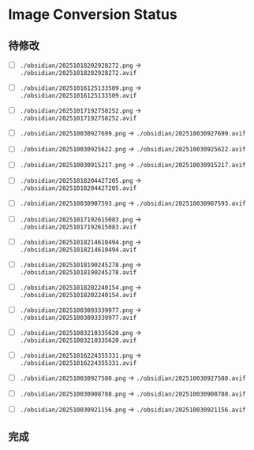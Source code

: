 # Image Conversion Status

## 待修改
- [ ] `./obsidian/20251018202928272.png` -> `./obsidian/20251018202928272.avif`
- [ ] `./obsidian/20251016125133509.png` -> `./obsidian/20251016125133509.avif`
- [ ] `./obsidian/20251017192758252.png` -> `./obsidian/20251017192758252.avif`
- [ ] `./obsidian/202510030927699.png` -> `./obsidian/202510030927699.avif`
- [ ] `./obsidian/202510030925622.png` -> `./obsidian/202510030925622.avif`
- [ ] `./obsidian/202510030915217.png` -> `./obsidian/202510030915217.avif`
- [ ] `./obsidian/20251018204427205.png` -> `./obsidian/20251018204427205.avif`
- [ ] `./obsidian/202510030907593.png` -> `./obsidian/202510030907593.avif`
- [ ] `./obsidian/20251017192615083.png` -> `./obsidian/20251017192615083.avif`
- [ ] `./obsidian/20251018214610494.png` -> `./obsidian/20251018214610494.avif`
- [ ] `./obsidian/20251018190245278.png` -> `./obsidian/20251018190245278.avif`
- [ ] `./obsidian/20251018202240154.png` -> `./obsidian/20251018202240154.avif`
- [ ] `./obsidian/20251003093339977.png` -> `./obsidian/20251003093339977.avif`
- [ ] `./obsidian/20251003210335620.png` -> `./obsidian/20251003210335620.avif`
- [ ] `./obsidian/20251016224355331.png` -> `./obsidian/20251016224355331.avif`
- [ ] `./obsidian/202510030927580.png` -> `./obsidian/202510030927580.avif`
- [ ] `./obsidian/202510030908788.png` -> `./obsidian/202510030908788.avif`
- [ ] `./obsidian/202510030921156.png` -> `./obsidian/202510030921156.avif`


## 完成
